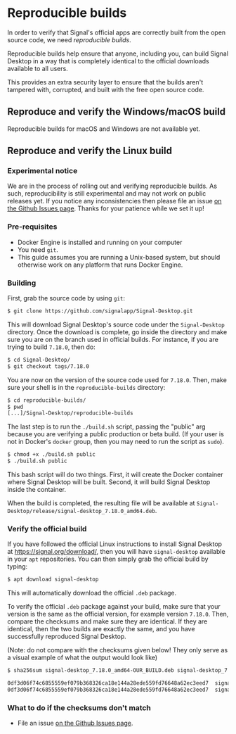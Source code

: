 <!-- Copyright 2024 Signal Messenger, LLC -->
<!-- SPDX-License-Identifier: AGPL-3.0-only -->

# Reproducible builds

In order to verify that Signal's official apps are correctly built from the open source code, we need _reproducible builds_.

Reproducible builds help ensure that anyone, including you, can build Signal Desktop in a way that is completely identical to the official downloads available to all users.

This provides an extra security layer to ensure that the builds aren't tampered with, corrupted, and built with the free open source code.

## Reproduce and verify the Windows/macOS build

Reproducible builds for macOS and Windows are not available yet.

## Reproduce and verify the Linux build

### Experimental notice

We are in the process of rolling out and verifying reproducible builds. As such, reproducibility is still
experimental and may not work on public releases yet. If you notice any inconsistencies then please file an issue [on the Github Issues page](https://github.com/signalapp/Signal-Desktop/issues).
Thanks for your patience while we set it up!

### Pre-requisites

- Docker Engine is installed and running on your computer
- You need `git`.
- This guide assumes you are running a Unix-based system, but should otherwise work on any platform that runs Docker Engine.

### Building

First, grab the source code by using `git`:

```bash
$ git clone https://github.com/signalapp/Signal-Desktop.git
```

This will download Signal Desktop's source code under the `Signal-Desktop` directory. Once the download is complete, go inside the directory and make sure you are on the branch used in official builds. For instance, if you are trying to build `7.18.0`, then do:

```bash
$ cd Signal-Desktop/
$ git checkout tags/7.18.0
```

You are now on the version of the source code used for `7.18.0`. Then, make sure your shell is in the `reproducible-builds` directory:

```bash
$ cd reproducible-builds/
$ pwd
[...]/Signal-Desktop/reproducible-builds
```

The last step is to run the `./build.sh` script, passing the "public" arg because you are verifying
a public production or beta build.
(If your user is not in Docker's `docker` group, then you may need to run the script as `sudo`).

```bash
$ chmod +x ./build.sh public
$ ./build.sh public
```

This bash script will do two things. First, it will create the Docker container where Signal Desktop will be built. Second, it will build Signal Desktop inside the container.

When the build is completed, the resulting file will be available at `Signal-Desktop/release/signal-desktop_7.18.0_amd64.deb`.

### Verify the official build

If you have followed the official Linux instructions to install Signal Desktop at https://signal.org/download/, then you will have `signal-desktop` available in your `apt` repositories. You can then simply grab the official build by typing:

```bash
$ apt download signal-desktop
```

This will automatically download the official `.deb` package.

To verify the official `.deb` package against your build, make sure that your version is the same as the official version, for example version `7.18.0`. Then, compare the checksums and make sure they are identical. If they are identical, then the two builds are exactly the same, and you have successfully reproduced Signal Desktop.

(Note: do not compare with the checksums given below! They only serve as a visual example of what the output would look like)

```bash
$ sha256sum signal-desktop_7.18.0_amd64-OUR_BUILD.deb signal-desktop_7.18.0_amd64_OFFICIAL_BUILD.deb

0df3d06f74c6855559ef079b368326ca18e144a28ede559fd76648a62ec3eed7  signal-desktop_7.18.0_amd64-OUR_BUILD.deb
0df3d06f74c6855559ef079b368326ca18e144a28ede559fd76648a62ec3eed7  signal-desktop_7.18.0_amd64_OFFICIAL_BUILD.deb
```

### What to do if the checksums don't match

- File an issue [on the Github Issues page](https://github.com/signalapp/Signal-Desktop/issues).
